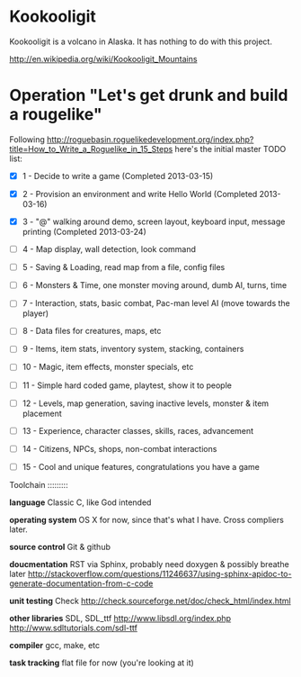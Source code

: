 Kookooligit
===========

Kookooligit is a volcano in Alaska.  It has nothing to do with this project.

http://en.wikipedia.org/wiki/Kookooligit_Mountains

Operation "Let's get drunk and build a rougelike"
=================================================

Following http://roguebasin.roguelikedevelopment.org/index.php?title=How_to_Write_a_Roguelike_in_15_Steps
here's the initial master TODO list:

 - [x] 1 - Decide to write a game (Completed 2013-03-15)

 - [x] 2 - Provision an environment and write Hello World (Completed 2013-03-16)

 - [x] 3 - "@" walking around demo, screen layout, keyboard input, message printing (Completed 2013-03-24)

 - [ ] 4 - Map display, wall detection, look command

 - [ ] 5 - Saving & Loading, read map from a file, config files

 - [ ] 6 - Monsters & Time, one monster moving around, dumb AI, turns, time

 - [ ] 7 - Interaction, stats, basic combat, Pac-man level AI (move towards the player)

 - [ ] 8 - Data files for creatures, maps, etc

 - [ ] 9 - Items, item stats, inventory system, stacking, containers

 - [ ] 10 - Magic, item effects, monster specials, etc

 - [ ] 11 - Simple hard coded game, playtest, show it to people

 - [ ] 12 - Levels, map generation, saving inactive levels, monster & item placement

 - [ ] 13 - Experience, character classes, skills, races, advancement

 - [ ] 14 - Citizens, NPCs, shops, non-combat interactions

 - [ ] 15 - Cool and unique features, congratulations you have a game


Toolchain
:::::::::

**language** Classic C, like God intended

**operating system** OS X for now, since that's what I have.  Cross compliers later.

**source control** Git & github

**doucmentation** RST via Sphinx, probably need doxygen & possibly breathe later http://stackoverflow.com/questions/11246637/using-sphinx-apidoc-to-generate-documentation-from-c-code

**unit testing** Check http://check.sourceforge.net/doc/check_html/index.html

**other libraries** SDL, SDL_ttf http://www.libsdl.org/index.php  http://www.sdltutorials.com/sdl-ttf

**compiler** gcc, make, etc

**task tracking** flat file for now (you're looking at it)
